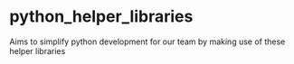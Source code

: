 # python_helper_libraries

Aims to simplify python development for our team by making use of these helper libraries

